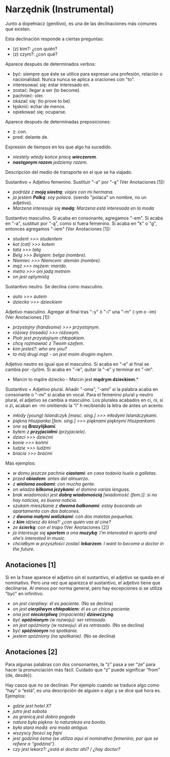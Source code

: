 Narzędnik (Instrumental)
========================

Junto a dopełniacz (genitivo), es una de las declinaciones más comunes que
existen.

Esta declinación responde a ciertas preguntas:
* (z) kim?: ¿con quién?
* (z) czym?: ¿con qué?

Aparece después de determinados verbos:
* być: siempre que éste se utilice para expresar una profesión, relación o
  nacionalidad. Nunca nunca se aplica a oraciones con "to".
* interesować się: estar interesado en.
* zostać: llegar a ser (to become).
* pachnieć: oler.
* okazać się: (to prove to be).
* tęsknić: echar de menos.
* opiekować się: ocuparse.

Aparece después de determinadas preposiciones:
* z: con.
* pred: delante de.

Expresión de tiempos en los que algo ha sucedido.
* *niestety wtedy końce pracę **wieczorem**.*
* ***następnym razem** jedziemy razem.*

Descripción del medio de transporte en el que se ha viajado.

Sustantivo + Adjetivo femenino. Sustituir "-a" por "-ą" (Ver Anotaciones [1]):
* *podróże z **moją siostrą**: viajes con mi hermana.*
* *ja jestem **Polką**: soy polaca.* (siendo "polaca" un nombre, no un adjetivo).
* *Marzena interesuje się **modą**: Marzena está interesada en la moda*

Sustantivo masculino. Si acaba en consonante, agregamos "-em". Si acaba en "-a",
sustituir por "-ą", como si fuera femenino. Si acaba en "k" o "g", entonces
agregamos "-iem" (Ver Anotaciones [1]):
* *student >>> studentem*
* *kot (cat) >>> kotem*
* *tata >>> tatą*
* *Belg >>> Belgiem: belga (nombre).*
* *Niemiec >>> Niemcem: alemán (nombre).*
* *mąż >>> mężem: marido.*
* *metro >>> oni jadą metrem*
* *on jest optymistą*

Sustantivo neutro. Se declina como masculino.
* *auto >>> autem*
* *dziecko >>> dzieckiem*

Adjetivo masculino. Agregar al final tras "-y" ó "-i" una "-m" (-ym o -im)
(Ver Anotaciones [1]):
* *przystojny (handsome) >>> przystojnym.*
* *różowy {rosado} >>> różowym.*
* *Piotr jest przystojnym chłopakiem.*
* *chcę rozmawiać z Twoim szefem.*
* *kim jesteś?: who are you?*
* *to mój drugi mąż - on jest moim drugim mężem.*

Adjetivo neutro es igual que el masculino. Si acaba en “-e” al final se cambia
por -(y/i)m. Si acaba en "-ie", quitar la "-e" y terminar en "-im".
* Marcin to mądre dziecko - Marcin jest **mądrym dzieckiem**.*

Sustantivo + Adjetivo plural. Añadir "-oma", “-ami” si la palabra acaba en consonante o
"-mi" si acaba en vocal. Para el femenino plural y neutro plural, el adjetivo se
cambia a masculino. Los plurales acabados en ci, ni, si o zi, acaban en -mi
omitiendo la “i” h recibiendo la letra de antes un acento.
* *młody (young) Islandczyk [masc. sing.] >>> młodymi Islandczykami.*
* *piękna Hiszpanka [fem. sing.] >>> pięknami pięknymi Hiszpankami.*
* *one są **Brazylijkami**.*
* *byłem z **przyjaciółmi** (przyjaciele).*
* *dzieci >>> dziećmi*
* *konie >>> końmi*
* *ludzie >>> ludźmi*
* *bracia >>> braćmi*

Más ejemplos:
* *w domu jeszcze pachnie **ciastami**: en casa todavía huele a galletas.*
* *przed **obiadem**: antes del almuerzo.*
* *z **wieloma osobami**: con mucha gente.*
* *on wladza **kilkoma jezykami**: el domina varias lenguas.*
* *brak wiadomości jest **dobrą wiadomością** [wiadomość (fem.)]: si no hay
  noticias, es buena noticia.*
* *szukam mieszkanie z **dwoma balkonami**: estoy buscando un apartamento con dos balcones.*
* *z **dwoma małymi walizkami**: con dos maletas pequeñas.*
* *z **kim** idziesz do kina?: ¿con quién vas al cine?*
* *ze **ścierką**: con el trapo* (Ver Anotaciones [2])
* *ja interesuje się **sportem** a ona **muzyką**: I’m interested in sports and
  she’s interested in music.*
* *chciałbym w przyszłości zostać **lekarzem**: I want to become a doctor in the
  future.*

Anotaciones [1]
---------------

Si en la frase aparece el adjetivo sin el sustantivo, el adjetivo se queda en el
nominativo. Pero una vez que aparezca el sustantivo, el adjetivo tiene que
declinarse. Al menos por norma general, pero hay excepciones si se utiliza "być"
en infinitivo.
* *on jest cierpliwy: él es paciente.* (No se declina)
* *on jest **cierpliwym chłopakiem**: él es un chico paciente.*
* *ona jest **niecierpliwą** {impaciente} **dziewczyną**.*
* *być **opóźnionym** (w rozwoju): ser retrasado.*
* *on jest opóźniony (w rozwoju): él es retrasado.* (No se declina)
* *być **spóźnionym** na spotkanie.*
* *jestem spóźniony (na spotkanie).* (No se declina)

Anotaciones [2]
---------------

Para algunas palabras con dos consonantes, la “z” pasa a ser “ze” para hacer la
pronunciación más fácil. Cuidado que “z” puede significar “from” {de, desde}).

Hay casos que no se declinan. Por ejemplo cuando se traduce algo como “hay” o
“está”, es una descripción de alguien o algo y se dice qué hora es. Ejemplos:

* *gdzie jest hotel X?*
* *jutro jest sobota*
* *za granicą jest dobra pogoda*
* *natura była piękna: la naturaleza era bonita.*
* *była stara moda: era moda antigua.*
* *wszyscy faceci są fajni*
* *jest godzina ósma (se utiliza aquí el nominativo femenino, por que se
  refiere a “godzina”).*
* *czy jest lekarz?: ¿está el doctor ahí? / ¿hay doctor?*
